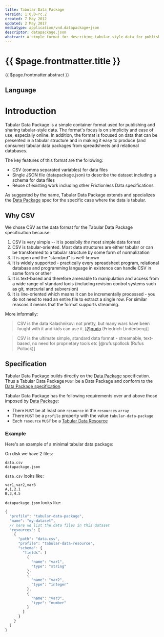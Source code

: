 ```yaml
---
title: Tabular Data Package
version: 1.0.0-rc.2
created: 7 May 2012
updated: 2 May 2017
mediatype: application/vnd.datapackage+json
descriptor: datapackage.json
abstract: A simple format for describing tabular-style data for publishing and sharing.
---
```


# {{ $page.frontmatter.title }}

{{ $page.frontmatter.abstract }}

<MetadataTable />

## Language

<Language />

# Introduction

Tabular Data Package is a simple container format used for publishing and sharing tabular-style data. The format's focus is on simplicity and ease of use, especially online. In addition, the format is focused on data that can be presented in a tabular structure and in making it easy to produce (and consume) tabular data packages from spreadsheets and relational databases.

The key features of this format are the following:

- CSV (comma separated variables) for data files
- Single JSON file (datapackage.json) to describe the dataset including a schema for data files
- Reuse of existing work including other Frictionless Data specifications

As suggested by the name, Tabular Data Package extends and specializes the [Data Package][dp] spec for the specific case where the data is tabular.

[dp]: http://frictionlessdata.io/specs/data-package/

## Why CSV

We chose CSV as the data format for the Tabular Data Package specification because:

1. CSV is very simple -- it is possibily *the* most simple data format
2. CSV is tabular-oriented. Most data structures are either tabular or can be transformed to a tabular structure by some form of normalization
3. It is open and the "standard" is well-known
4. It is widely supported - practically every spreadsheet program, relational database and programming language in existence can handle CSV in some form or other
5. It is text-based and therefore amenable to manipulation and access from a wide range of standard tools (including revision control systems such as git, mercurial and subversion)
6. It is line-oriented which means it can be incrementally processed - you do not need to read an entire file to extract a single row. For similar reasons it means that the format supports streaming.

More informally:

> CSV is the data Kalashnikov: not pretty, but many wars have been
fought with it and kids can use it.
[[@pudo](https://twitter.com/pudo/status/248473299741446144) (Friedrich
Lindenberg)]

> CSV is the ultimate simple, standard data format - streamable,
text-based, no need for proprietary tools etc [@rufuspollock (Rufus
Pollock)]

## Specification

Tabular Data Package builds directly on the [Data Package][dp] specification. Thus a Tabular Data Package `MUST` be a Data Package and conform to the [Data Package specification][dp].

Tabular Data Package has the following requirements over and above those imposed by [Data Package][dp]:

- There `MUST` be at least one `resource` in the `resources` `array`
- There `MUST` be a `profile` property with the value `tabular-data-package`
- Each `resource` `MUST` be a [Tabular Data Resource][tdr]

[tdr]: http://frictionlessdata.io/specs/tabular-data-resource/

### Example

Here's an example of a minimal tabular data package:

On disk we have 2 files:

```
data.csv
datapackage.json
```

`data.csv` looks like:

```
var1,var2,var3
A,1,2.1
B,3,4.5
```

`datapackage.json` looks like:

```javascript
{
  "profile": "tabular-data-package",
  "name": "my-dataset",
  // here we list the data files in this dataset
  "resources": [
    {
      "path": "data.csv",
      "profile": "tabular-data-resource",
      "schema": {
        "fields": [
          {
            "name": "var1",
            "type": "string"
          },
          {
            "name": "var2",
            "type": "integer"
          },
          {
            "name": "var3",
            "type": "number"
          }
        ]
      }
    }
  ]
}

```
